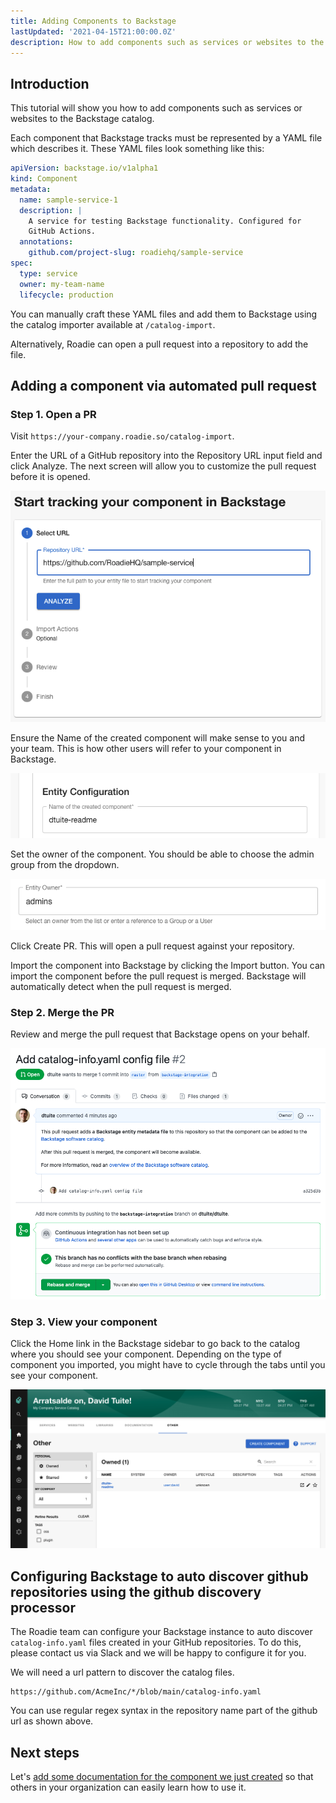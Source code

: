 ```yaml
---
title: Adding Components to Backstage
lastUpdated: '2021-04-15T21:00:00.0Z'
description: How to add components such as services or websites to the Backstage catalog.
---
```


## Introduction

This tutorial will show you how to add components such as services or websites to the Backstage catalog.

Each component that Backstage tracks must be represented by a YAML file which describes it. These YAML files look something like this:

```yaml
apiVersion: backstage.io/v1alpha1
kind: Component
metadata:
  name: sample-service-1
  description: |
    A service for testing Backstage functionality. Configured for
    GitHub Actions.
  annotations:
    github.com/project-slug: roadiehq/sample-service
spec:
  type: service
  owner: my-team-name
  lifecycle: production
```

You can manually craft these YAML files and add them to Backstage using the catalog importer available at `/catalog-import`.

Alternatively, Roadie can open a pull request into a repository to add the file.

## Adding a component via automated pull request

### Step 1. Open a PR

Visit `https://your-company.roadie.so/catalog-import`.

Enter the URL of a GitHub repository into the Repository URL input field and click Analyze. The next screen will allow you to customize the pull request before it is opened.

![Catalog importer with URL in the input](./catalog-import-with-url.png)

Ensure the Name of the created component will make sense to you and your team. This is how other users will refer to your component in Backstage.

![An input which allows setting the name of the component to be imported](./preparing-pull-request-name-component.png)

Set the owner of the component. You should be able to choose the admin group from the dropdown.

![An input which allows setting the owner of the component to be imported](./preparing-pull-request-owner-component.png)

Click Create PR. This will open a pull request against your repository.

Import the component into Backstage by clicking the Import button. You can import the component before the pull request is merged. Backstage will automatically detect when the pull request is merged.

### Step 2. Merge the PR

Review and merge the pull request that Backstage opens on your behalf.

![An open PR on GitHub which will add a catalog-info.yaml file once merged](./opened-pr-on-github.png)

### Step 3. View your component

Click the Home link in the Backstage sidebar to go back to the catalog where you should see your component. Depending on the type of component you imported, you might have to cycle through the tabs until you see your component.

![our component visible on the other tab of Backstage](./component-on-other-tab.png)

## Configuring Backstage to auto discover github repositories using the github discovery processor

The Roadie team can configure your Backstage instance to auto discover `catalog-info.yaml` files created in your GitHub repositories. To do this, please contact us via Slack and we will be happy to configure it for you.

We will need a url pattern to discover the catalog files.

```text
https://github.com/AcmeInc/*/blob/main/catalog-info.yaml
```

You can use regular regex syntax in the repository name part of the github url as shown above.

## Next steps

Let's [add some documentation for the component we just created](/docs/getting-started/technical-documentation/) so that others in your organization can easily learn how to use it.
